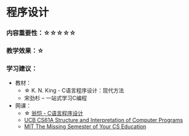 # 程序设计

### 内容重要性：☆☆☆☆☆

### 教学效果：☆

### 学习建议：

* 教材：
  * ☆ K. N. King - C语言程序设计：现代方法
  * 宋劲杉 – 一站式学习C编程
* 网课：
  * ☆ [翁恺 - C语言程序设计](https://www.bilibili.com/video/BV1dr4y1n7vA)
  * [UCB CS61A Structure and Interpretation of Computer Programs](https://csdiy.wiki/%E7%BC%96%E7%A8%8B%E5%85%A5%E9%97%A8/CS61A/)
  * [MIT The Missing Semester of Your CS Education](https://csdiy.wiki/%E7%BC%96%E7%A8%8B%E5%85%A5%E9%97%A8/MIT-Missing-Semester/)

